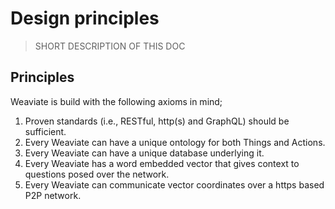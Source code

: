 # Design principles

> SHORT DESCRIPTION OF THIS DOC

## Principles

Weaviate is build with the following axioms in mind;

1. Proven standards (i.e., RESTful, http(s) and GraphQL) should be sufficient.
2. Every Weaviate can have a unique ontology for both Things and Actions.
3. Every Weaviate can have a unique database underlying it.
4. Every Weaviate has a word embedded vector that gives context to questions posed over the network.
5. Every Weaviate can communicate vector coordinates over a https based P2P network.